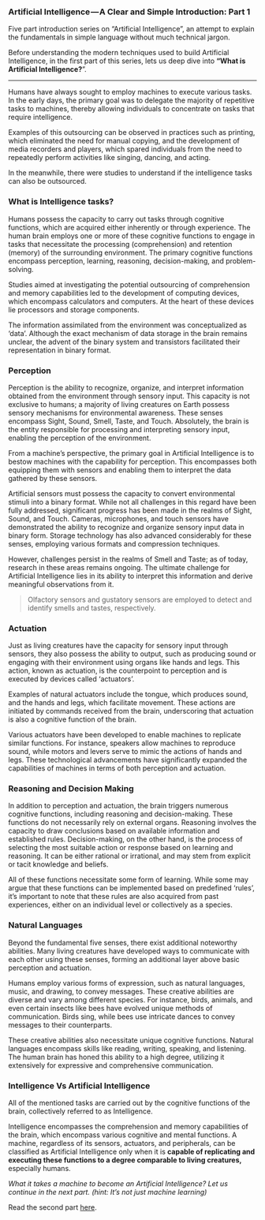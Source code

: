 

### Artificial Intelligence — A Clear and Simple Introduction: Part 1

Five part introduction series on “Artificial Intelligence”, an attempt to explain the fundamentals in simple language without much technical jargon.

Before understanding the modern techniques used to build Artificial Intelligence, in the first part of this series, lets us deep dive into **“What is Artificial Intelligence?**”.

---

Humans have always sought to employ machines to execute various tasks. In the early days, the primary goal was to delegate the majority of repetitive tasks to machines, thereby allowing individuals to concentrate on tasks that require intelligence.

Examples of this outsourcing can be observed in practices such as printing, which eliminated the need for manual copying, and the development of media recorders and players, which spared individuals from the need to repeatedly perform activities like singing, dancing, and acting.

In the meanwhile, there were studies to understand if the intelligence tasks can also be outsourced.

### What is Intelligence tasks?

Humans possess the capacity to carry out tasks through cognitive functions, which are acquired either inherently or through experience. The human brain employs one or more of these cognitive functions to engage in tasks that necessitate the processing (comprehension) and retention (memory) of the surrounding environment. The primary cognitive functions encompass perception, learning, reasoning, decision-making, and problem-solving.

Studies aimed at investigating the potential outsourcing of comprehension and memory capabilities led to the development of computing devices, which encompass calculators and computers. At the heart of these devices lie processors and storage components.

The information assimilated from the environment was conceptualized as ‘data’. Although the exact mechanism of data storage in the brain remains unclear, the advent of the binary system and transistors facilitated their representation in binary format.

### Perception

Perception is the ability to recognize, organize, and interpret information obtained from the environment through sensory input. This capacity is not exclusive to humans; a majority of living creatures on Earth possess sensory mechanisms for environmental awareness. These senses encompass Sight, Sound, Smell, Taste, and Touch. Absolutely, the brain is the entity responsible for processing and interpreting sensory input, enabling the perception of the environment.

From a machine’s perspective, the primary goal in Artificial Intelligence is to bestow machines with the capability for perception. This encompasses both equipping them with sensors and enabling them to interpret the data gathered by these sensors.

Artificial sensors must possess the capacity to convert environmental stimuli into a binary format. While not all challenges in this regard have been fully addressed, significant progress has been made in the realms of Sight, Sound, and Touch. Cameras, microphones, and touch sensors have demonstrated the ability to recognize and organize sensory input data in binary form. Storage technology has also advanced considerably for these senses, employing various formats and compression techniques.

However, challenges persist in the realms of Smell and Taste; as of today, research in these areas remains ongoing. The ultimate challenge for Artificial Intelligence lies in its ability to interpret this information and derive meaningful observations from it.

> Olfactory sensors and gustatory sensors are employed to detect and identify smells and tastes, respectively.

### Actuation

Just as living creatures have the capacity for sensory input through sensors, they also possess the ability to output, such as producing sound or engaging with their environment using organs like hands and legs. This action, known as actuation, is the counterpoint to perception and is executed by devices called ‘actuators’.

Examples of natural actuators include the tongue, which produces sound, and the hands and legs, which facilitate movement. These actions are initiated by commands received from the brain, underscoring that actuation is also a cognitive function of the brain.

Various actuators have been developed to enable machines to replicate similar functions. For instance, speakers allow machines to reproduce sound, while motors and levers serve to mimic the actions of hands and legs. These technological advancements have significantly expanded the capabilities of machines in terms of both perception and actuation.

### Reasoning and Decision Making

In addition to perception and actuation, the brain triggers numerous cognitive functions, including reasoning and decision-making. These functions do not necessarily rely on external organs. Reasoning involves the capacity to draw conclusions based on available information and established rules. Decision-making, on the other hand, is the process of selecting the most suitable action or response based on learning and reasoning. It can be either rational or irrational, and may stem from explicit or tacit knowledge and beliefs.

All of these functions necessitate some form of learning. While some may argue that these functions can be implemented based on predefined ‘rules’, it’s important to note that these rules are also acquired from past experiences, either on an individual level or collectively as a species.

### Natural Languages

Beyond the fundamental five senses, there exist additional noteworthy abilities. Many living creatures have developed ways to communicate with each other using these senses, forming an additional layer above basic perception and actuation.

Humans employ various forms of expression, such as natural languages, music, and drawing, to convey messages. These creative abilities are diverse and vary among different species. For instance, birds, animals, and even certain insects like bees have evolved unique methods of communication. Birds sing, while bees use intricate dances to convey messages to their counterparts.

These creative abilities also necessitate unique cognitive functions. Natural languages encompass skills like reading, writing, speaking, and listening. The human brain has honed this ability to a high degree, utilizing it extensively for expressive and comprehensive communication.

### Intelligence Vs Artificial Intelligence

All of the mentioned tasks are carried out by the cognitive functions of the brain, collectively referred to as Intelligence.

Intelligence encompasses the comprehension and memory capabilities of the brain, which encompass various cognitive and mental functions. A machine, regardless of its sensors, actuators, and peripherals, can be classified as Artificial Intelligence only when it is **capable of replicating and executing these functions to a degree comparable to living creatures,** especially humans.

_What it takes a machine to become an Artificial Intelligence? Let us continue in the next part. (hint: It’s not just machine learning)_

Read the second part [here](https://anandasarangaram.medium.com/artificial-intelligence-a-clear-and-simple-introduction-part-2-3aef77b679c9).